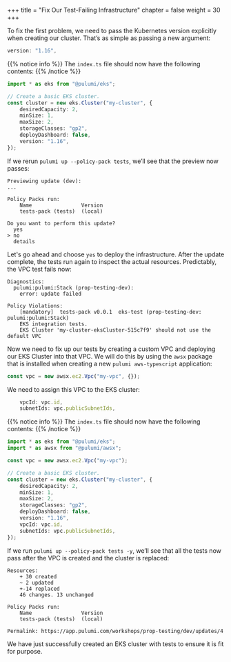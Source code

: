 +++
title = "Fix Our Test-Failing Infrastructure"
chapter = false
weight = 30
+++

To fix the first problem, we need to pass the Kubernetes version explicitly when creating our cluster. That’s as simple as passing a new argument:

```typescript
version: "1.16",
```

{{% notice info %}}
The `index.ts` file should now have the following contents:
{{% /notice %}}
```typescript
import * as eks from "@pulumi/eks";

// Create a basic EKS cluster.
const cluster = new eks.Cluster("my-cluster", {
    desiredCapacity: 2,
    minSize: 1,
    maxSize: 2,
    storageClasses: "gp2",
    deployDashboard: false,
    version: "1.16",
});
```

If we rerun `pulumi up --policy-pack tests`, we’ll see that the preview now passes:

```
Previewing update (dev):
...

Policy Packs run:
    Name                Version
    tests-pack (tests)  (local)

Do you want to perform this update?
  yes
> no
  details
```

Let's go ahead and choose `yes` to deploy the infrastructure. After the update complete, the tests run again to inspect the actual resources. Predictably, the VPC test fails now:

```
Diagnostics:
  pulumi:pulumi:Stack (prop-testing-dev):
    error: update failed

Policy Violations:
    [mandatory]  tests-pack v0.0.1  eks-test (prop-testing-dev: pulumi:pulumi:Stack)
    EKS integration tests.
    EKS Cluster 'my-cluster-eksCluster-515c7f9' should not use the default VPC
```

Now we need to fix up our tests by creating a custom VPC and deploying our EKS Cluster into that VPC. We will do this by using 
the `awsx` package that is installed when creating a new `pulumi aws-typescript` application:

```typescript
const vpc = new awsx.ec2.Vpc("my-vpc", {});
```

We need to assign this VPC to the EKS cluster:

```typescript
    vpcId: vpc.id,
    subnetIds: vpc.publicSubnetIds,
```

{{% notice info %}}
The `index.ts` file should now have the following contents:
{{% /notice %}}
```typescript
import * as eks from "@pulumi/eks";
import * as awsx from "@pulumi/awsx";

const vpc = new awsx.ec2.Vpc("my-vpc");

// Create a basic EKS cluster.
const cluster = new eks.Cluster("my-cluster", {
    desiredCapacity: 2,
    minSize: 1,
    maxSize: 2,
    storageClasses: "gp2",
    deployDashboard: false,
    version: "1.16",
    vpcId: vpc.id,
    subnetIds: vpc.publicSubnetIds,
});
```

If we run `pulumi up --policy-pack tests -y`, we’ll see that all the tests now pass after the VPC is created and the cluster is replaced:

```
Resources:
    + 30 created
    ~ 2 updated
    +-14 replaced
    46 changes. 13 unchanged

Policy Packs run:
    Name                Version
    tests-pack (tests)  (local)

Permalink: https://app.pulumi.com/workshops/prop-testing/dev/updates/4
```

We have just successfully created an EKS cluster with tests to ensure it is fit for purpose.

